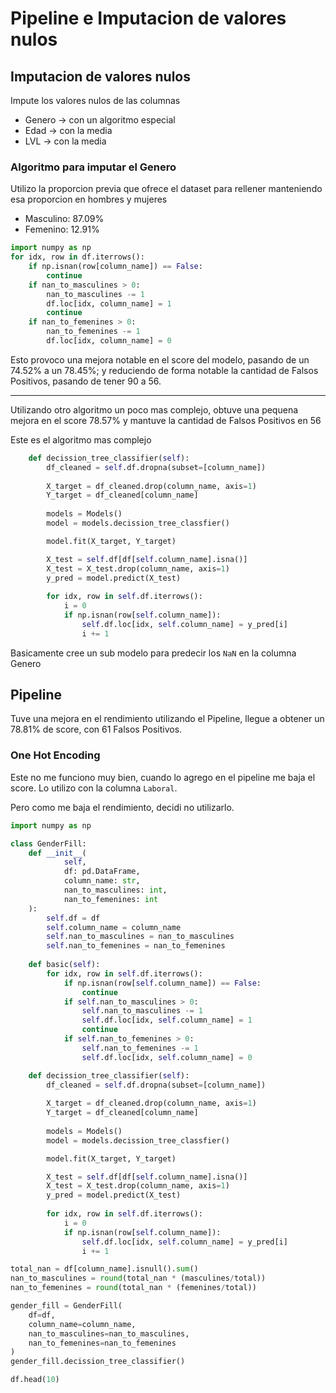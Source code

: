 # Pipeline e Imputacion de valores nulos

## Imputacion de valores nulos

Impute los valores nulos de las columnas

- Genero -> con un algoritmo especial
- Edad -> con la media
- LVL -> con la media

### Algoritmo para imputar el Genero

Utilizo la proporcion previa que ofrece el dataset para rellener manteniendo esa proporcion en hombres y mujeres

- Masculino: 87.09%
- Femenino: 12.91%

```py
import numpy as np
for idx, row in df.iterrows():
    if np.isnan(row[column_name]) == False:
        continue
    if nan_to_masculines > 0:
        nan_to_masculines -= 1
        df.loc[idx, column_name] = 1
        continue
    if nan_to_femenines > 0:
        nan_to_femenines -= 1
        df.loc[idx, column_name] = 0
```

Esto provoco una mejora notable en el score del modelo, pasando de un 74.52% a un 78.45%; y reduciendo de forma notable la cantidad de Falsos Positivos, pasando de tener 90 a 56.

---

Utilizando otro algoritmo un poco mas complejo, obtuve una pequena mejora en el score 78.57% y mantuve la cantidad de Falsos Positivos en 56

Este es el algoritmo mas complejo
```py
    def decission_tree_classifier(self):
        df_cleaned = self.df.dropna(subset=[column_name])
        
        X_target = df_cleaned.drop(column_name, axis=1)
        Y_target = df_cleaned[column_name]
        
        models = Models()
        model = models.decission_tree_classfier()

        model.fit(X_target, Y_target)

        X_test = self.df[df[self.column_name].isna()]
        X_test = X_test.drop(column_name, axis=1)
        y_pred = model.predict(X_test)
        
        for idx, row in self.df.iterrows():
            i = 0
            if np.isnan(row[self.column_name]):
                self.df.loc[idx, self.column_name] = y_pred[i]
                i += 1
```
Basicamente cree un sub modelo para predecir los `NaN` en la columna Genero

## Pipeline
Tuve una mejora en el rendimiento utilizando el Pipeline, llegue a obtener un 78.81% de score, con 61 Falsos Positivos.

### One Hot Encoding
Este no me funciono muy bien, cuando lo agrego en el pipeline me baja el score. Lo utilizo con la columna `Laboral`.

Pero como me baja el rendimiento, decidi no utilizarlo.

```py
import numpy as np

class GenderFill:
    def __init__(
            self, 
            df: pd.DataFrame, 
            column_name: str, 
            nan_to_masculines: int, 
            nan_to_femenines: int
    ):
        self.df = df
        self.column_name = column_name
        self.nan_to_masculines = nan_to_masculines
        self.nan_to_femenines = nan_to_femenines
        
    def basic(self):
        for idx, row in self.df.iterrows():
            if np.isnan(row[self.column_name]) == False:
                continue
            if self.nan_to_masculines > 0:
                self.nan_to_masculines -= 1
                self.df.loc[idx, self.column_name] = 1
                continue
            if self.nan_to_femenines > 0:
                self.nan_to_femenines -= 1
                self.df.loc[idx, self.column_name] = 0

    def decission_tree_classifier(self):
        df_cleaned = self.df.dropna(subset=[column_name])
        
        X_target = df_cleaned.drop(column_name, axis=1)
        Y_target = df_cleaned[column_name]
        
        models = Models()
        model = models.decission_tree_classfier()

        model.fit(X_target, Y_target)

        X_test = self.df[df[self.column_name].isna()]
        X_test = X_test.drop(column_name, axis=1)
        y_pred = model.predict(X_test)
        
        for idx, row in self.df.iterrows():
            i = 0
            if np.isnan(row[self.column_name]):
                self.df.loc[idx, self.column_name] = y_pred[i]
                i += 1
```

```py
total_nan = df[column_name].isnull().sum()
nan_to_masculines = round(total_nan * (masculines/total))
nan_to_femenines = round(total_nan * (femenines/total))

gender_fill = GenderFill(
    df=df,
    column_name=column_name,
    nan_to_masculines=nan_to_masculines, 
    nan_to_femenines=nan_to_femenines
)
gender_fill.decission_tree_classifier()

df.head(10)
```